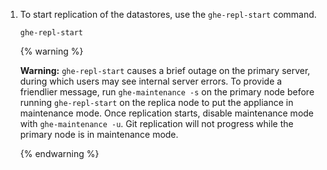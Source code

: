 1. To start replication of the datastores, use the `ghe-repl-start` command.
   ```shell
   ghe-repl-start
   ```
   {% warning %}

   **Warning:** `ghe-repl-start` causes a brief outage on the primary server, during which users may see internal server errors. To provide a friendlier message, run `ghe-maintenance -s` on the primary node before running `ghe-repl-start` on the replica node to put the appliance in maintenance mode. Once replication starts, disable maintenance mode with `ghe-maintenance -u`. Git replication will not progress while the primary node is in maintenance mode.

   {% endwarning %}
